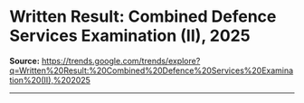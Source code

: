 # Written Result: Combined Defence Services Examination (II), 2025

**Source:** https://trends.google.com/trends/explore?q=Written%20Result:%20Combined%20Defence%20Services%20Examination%20(II),%202025

---


